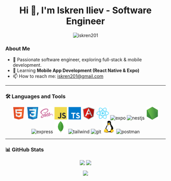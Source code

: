 <h1 align="center">Hi 👋, I'm Iskren Iliev - Software Engineer</h1>

<p align="center">
  <img src="https://komarev.com/ghpvc/?username=iskren201&label=Profile%20views&color=0e75b6&style=flat-square" alt="iskren201" />
</p>

### About Me
- 🚀 Passionate software engineer, exploring full-stack & mobile development.  
- 📱 Learning **Mobile App Development (React Native & Expo)**
- 📫 How to reach me: <a href="mailto:iskren201@gmail.com">iskren201@gmail.com</a>

---

### 🛠 Languages and Tools
<p align="center">
  <img src="https://raw.githubusercontent.com/devicons/devicon/master/icons/html5/html5-original.svg" alt="html5" width="40" height="40"/>
  <img src="https://raw.githubusercontent.com/devicons/devicon/master/icons/css3/css3-original.svg" alt="css3" width="40" height="40"/>
  <img src="https://raw.githubusercontent.com/devicons/devicon/master/icons/sass/sass-original.svg" alt="sass" width="40" height="40"/>
  <img src="https://raw.githubusercontent.com/devicons/devicon/master/icons/javascript/javascript-original.svg" alt="javascript" width="40" height="40"/>
  <img src="https://raw.githubusercontent.com/devicons/devicon/master/icons/typescript/typescript-original.svg" alt="typescript" width="40" height="40"/>
  <img src="https://raw.githubusercontent.com/devicons/devicon/master/icons/angularjs/angularjs-original.svg" alt="angular" width="40" height="40"/>
  <img src="https://raw.githubusercontent.com/devicons/devicon/master/icons/react/react-original.svg" alt="react" width="40" height="40"/>
  <img src="https://www.vectorlogo.zone/logos/expoio/expoio-icon.svg" alt="expo" width="40" height="40"/>
  <img src="https://nestjs.com/img/logo-small.svg" alt="nestjs" width="40" height="40"/>
  <img src="https://raw.githubusercontent.com/devicons/devicon/master/icons/nodejs/nodejs-original.svg" alt="nodejs" width="40" height="40"/>
  <img src="https://cdn.worldvectorlogo.com/logos/express-109.svg" alt="express" width="40" height="40"/>
  <img src="https://raw.githubusercontent.com/devicons/devicon/master/icons/mongodb/mongodb-original.svg" alt="mongodb" width="40" height="40"/>
  <img src="https://www.vectorlogo.zone/logos/tailwindcss/tailwindcss-icon.svg" alt="tailwind" width="40" height="40"/>
  <img src="https://www.vectorlogo.zone/logos/git-scm/git-scm-icon.svg" alt="git" width="40" height="40"/>
  <img src="https://raw.githubusercontent.com/devicons/devicon/master/icons/linux/linux-original.svg" alt="linux" width="40" height="40"/>
  <img src="https://www.vectorlogo.zone/logos/getpostman/getpostman-icon.svg" alt="postman" width="40" height="40"/>
</p>

---

### 📊 GitHub Stats
<p align="center">
  <img src="https://github-readme-stats.vercel.app/api?username=iskren201&show_icons=true&theme=tokyonight" height="160" />
  <img src="https://github-readme-stats.vercel.app/api/top-langs?username=iskren201&layout=compact&theme=dark" height="160" />
</p>
<p align="center">
  <img src="https://streak-stats.demolab.com?user=iskren201&theme=tokyonight" height="160" />
</p>
